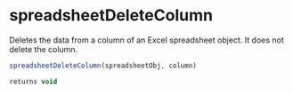 # spreadsheetDeleteColumn

 Deletes the data from a column of an Excel spreadsheet object. It does not delete the column.

```javascript
spreadsheetDeleteColumn(spreadsheetObj, column)
```

```javascript
returns void
```
